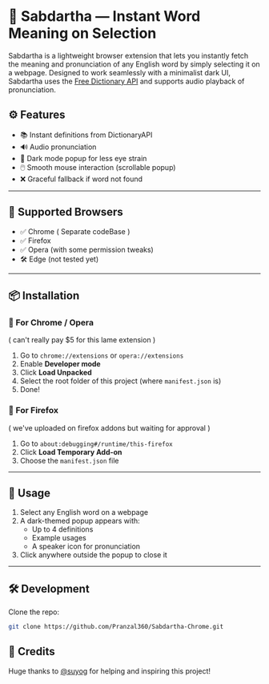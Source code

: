 # 📖 Sabdartha — Instant Word Meaning on Selection

Sabdartha is a lightweight browser extension that lets you instantly fetch the meaning and pronunciation of any English word by simply selecting it on a webpage. Designed to work seamlessly with a minimalist dark UI, Sabdartha uses the [Free Dictionary API](https://dictionaryapi.dev/) and supports audio playback of pronunciation.

## ⚙️ Features

- 📚 Instant definitions from DictionaryAPI
- 🔊 Audio pronunciation 
- 🌙 Dark mode popup for less eye strain
- 🖱️ Smooth mouse interaction (scrollable popup)
- ❌ Graceful fallback if word not found

---

## 🧩 Supported Browsers

- ✅ Chrome ( Separate codeBase ) 
- ✅ Firefox
- ✅ Opera (with some permission tweaks)
- 🛠️ Edge (not tested yet)

---

## 📦 Installation

### 🔹 For Chrome / Opera
( can't really pay $5 for this lame extension ) 
1. Go to `chrome://extensions` or `opera://extensions`
2. Enable **Developer mode**
3. Click **Load Unpacked**
4. Select the root folder of this project (where `manifest.json` is)
5. Done!

### 🔸 For Firefox 

( we've uploaded on firefox addons but waiting for approval ) 
1. Go to `about:debugging#/runtime/this-firefox`
2. Click **Load Temporary Add-on**
3. Choose the `manifest.json` file


---

## 🚀 Usage

1. Select any English word on a webpage
2. A dark-themed popup appears with:
   - Up to 4 definitions
   - Example usages
   - A speaker icon for pronunciation
3. Click anywhere outside the popup to close it

---

## 🛠️ Development

Clone the repo:

```bash
git clone https://github.com/Pranzal360/Sabdartha-Chrome.git
```

## 🙏 Credits 

Huge thanks to [@suyog](https://github.com/0suyog) for helping and inspiring this project!



